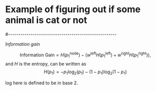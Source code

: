 # Example of figuring out if some animal is cat or not
#-----------------------------------------------------

*Information gain*

$$\text{Information Gain} = H(p_1^\text{node})- \left(w^{\text{left}}H\left(p_1^\text{left}\right) + w^{\text{right}}H\left(p_1^\text{right}\right)\right),$$
and $H$ is the entropy, can be written as
$$H(p_1) = -p_1 \text{log}_2(p_1) - (1- p_1) \text{log}_2(1- p_1)$$

log here is defined to be in base 2. 

